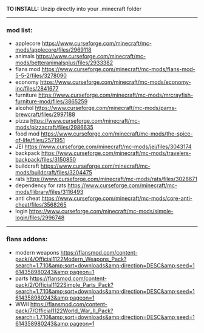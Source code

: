 **TO INSTALL:**
Unzip directly into your .minecraft folder 

---


### **mod list:**

- applecore https://www.curseforge.com/minecraft/mc-mods/applecore/files/2969118
- animals https://www.curseforge.com/minecraft/mc-mods/betteranimalsplus/files/2933382
- flans mod https://www.curseforge.com/minecraft/mc-mods/flans-mod-5-5-2/files/3278090
- economy https://www.curseforge.com/minecraft/mc-mods/economy-inc/files/2841677
- furniture https://www.curseforge.com/minecraft/mc-mods/mrcrayfish-furniture-mod/files/3865259
- alcohol https://www.curseforge.com/minecraft/mc-mods/pams-brewcraft/files/2997188
- pizza https://www.curseforge.com/minecraft/mc-mods/pizzacraft/files/2986635
- food mod https://www.curseforge.com/minecraft/mc-mods/the-spice-of-life/files/2571951
- JEI https://www.curseforge.com/minecraft/mc-mods/jei/files/3043174
- backpack https://www.curseforge.com/minecraft/mc-mods/travelers-backpack/files/3150850
- buildcraft https://www.curseforge.com/minecraft/mc-mods/buildcraft/files/3204475
- rats https://www.curseforge.com/minecraft/mc-mods/rats/files/3028671
- dependency for rats https://www.curseforge.com/minecraft/mc-mods/llibrary/files/3116493
- anti cheat https://www.curseforge.com/minecraft/mc-mods/core-anti-cheat/files/3568265
- login https://www.curseforge.com/minecraft/mc-mods/simple-login/files/2996748

---

### **flans addons:**

- modern weapons https://flansmod.com/content-pack/4/Official1122Modern_Weapons_Pack?search=1.7.10&amp;sort=downloads&amp;direction=DESC&amp;seed=1614358980243&amp;pageon=1
- parts https://flansmod.com/content-pack/2/Official1122Simple_Parts_Pack?search=1.7.10&amp;sort=downloads&amp;direction=DESC&amp;seed=1614358980243&amp;pageon=1
- WWII https://flansmod.com/content-pack/7/Official1122World_War_II_Pack?search=1.7.10&amp;sort=downloads&amp;direction=DESC&amp;seed=1614358980243&amp;pageon=1
